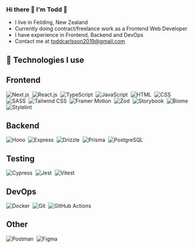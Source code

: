 ### Hi there 👋 I'm Todd 🎸

<!--
**todd-carlsson/todd-carlsson** is a ✨ _special_ ✨ repository because its `README.md` (this file) appears on your GitHub profile.

Here are some ideas to get you started:

- 🔭 I’m currently working on ...
- 🌱 I’m currently learning ...
- 👯 I’m looking to collaborate on ...
- 🤔 I’m looking for help with ...
- 💬 Ask me about ...
- 📫 How to reach me: ...
- 😄 Pronouns: ...
- ⚡ Fun fact: ...
-->

- I live in Feilding, New Zealand
- Currently doing contract/freelance work as a Frontend Web Developer
- I have experience in Frontend, Backend and DevOps
- Contact me at toddcarlsson2019@gmail.com

<p>
  
## 🔧 Technologies I use
## Frontend
![Next.js](https://img.shields.io/badge/-Next.js-05122A?style=for-the-badge&logo=next.js)&nbsp;
![React.js](https://img.shields.io/badge/-React.js-05122A?style=for-the-badge&logo=react)&nbsp;
![TypeScript](https://img.shields.io/badge/-TypeScript-05122A?style=for-the-badge&logo=typescript)&nbsp;
![JavaScript](https://img.shields.io/badge/-JavaScript-05122A?style=for-the-badge&logo=javascript)&nbsp;
![HTML](https://img.shields.io/badge/-HTML-05122A?style=for-the-badge&logo=html5)&nbsp;
![CSS](https://img.shields.io/badge/-CSS-05122A?style=for-the-badge&logo=css)&nbsp;
![SASS](https://img.shields.io/badge/-SASS-05122A?style=for-the-badge&logo=sass)&nbsp;
![Tailwind CSS](https://img.shields.io/badge/-Tailwind_CSS-05122A?style=for-the-badge&logo=tailwindcss)&nbsp;
![Framer Motion](https://img.shields.io/badge/-Framer_Motion-05122A?style=for-the-badge&logo=framer)&nbsp;
![Zod](https://img.shields.io/badge/-Zod-05122A?style=for-the-badge&logo=zod)&nbsp;
![Storybook](https://img.shields.io/badge/-Storybook-05122A?style=for-the-badge&logo=storybook)&nbsp;
![Biome](https://img.shields.io/badge/-Biome-05122A?style=for-the-badge&logo=biome)&nbsp;
![Stylelint](https://img.shields.io/badge/-Stylelint-05122A?style=for-the-badge&logo=stylelint)&nbsp;

## Backend
![Hono](https://img.shields.io/badge/-Hono-05122A?style=for-the-badge&logo=hono)&nbsp;
![Express](https://img.shields.io/badge/-Express-05122A?style=for-the-badge&logo=express)&nbsp;
![Drizzle](https://img.shields.io/badge/-Drizzle-05122A?style=for-the-badge&logo=drizzle)&nbsp;
![Prisma](https://img.shields.io/badge/-Prisma-05122A?style=for-the-badge&logo=prisma)&nbsp;
![PostgreSQL](https://img.shields.io/badge/-PostgreSQL-05122A?style=for-the-badge&logo=postgresql)&nbsp;

## Testing
![Cypress](https://img.shields.io/badge/-Cypress-05122A?style=for-the-badge&logo=cypress)&nbsp;
![Jest](https://img.shields.io/badge/-Jest-05122A?style=for-the-badge&logo=jest)&nbsp;
![Vitest](https://img.shields.io/badge/-Vitest-05122A?style=for-the-badge&logo=vitest)&nbsp;

## DevOps
![Docker](https://img.shields.io/badge/-Docker-05122A?style=for-the-badge&logo=docker)&nbsp;
![Git](https://img.shields.io/badge/-Git-05122A?style=for-the-badge&logo=git)&nbsp;
![GitHub Actions](https://img.shields.io/badge/-GitHub_Actions-05122A?style=for-the-badge&logo=githubactions)&nbsp;

## Other
![Postman](https://img.shields.io/badge/-Postman-05122A?style=for-the-badge&logo=postman)&nbsp;
![Figma](https://img.shields.io/badge/-Figma-05122A?style=for-the-badge&logo=figma)&nbsp;
</p>
